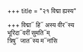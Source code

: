 +++
title = "२१ विद्मा ह्यस्य"

+++
विद्मा᳓ हि᳓ अस्य वीर᳓स्य  
भूरिदा᳓वरीं सुमति᳓म्  
त्रिषु᳓ जात᳓स्य म᳓नांसि